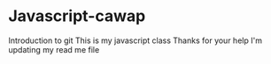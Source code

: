 # Javascript-cawap
Introduction to git
This is my javascript class
Thanks for your help
I'm updating my read me file